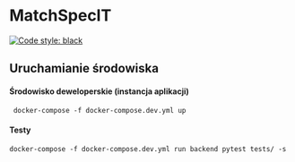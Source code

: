 # MatchSpecIT

[![Code style: black](https://img.shields.io/badge/code%20style-black-000000.svg)](https://github.com/psf/black)

## Uruchamianie środowiska

#### Środowisko deweloperskie (instancja aplikacji)

     docker-compose -f docker-compose.dev.yml up
     
#### Testy

    docker-compose -f docker-compose.dev.yml run backend pytest tests/ -s
